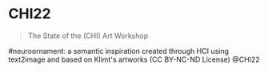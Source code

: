 # CHI22
>The State of the (CHI) Art Workshop

#neuroornament: a semantic inspiration created through HСI using text2image and based on Klimt's artworks
(CC BY-NC-ND License) @CHI22
